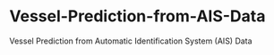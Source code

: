 # Vessel-Prediction-from-AIS-Data
Vessel Prediction from Automatic Identification System (AIS) Data
